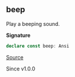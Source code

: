 ## beep

Play a beeping sound.

**Signature**

```ts
declare const beep: Ansi
```

[Source](https://github.com/Effect-TS/effect/tree/main/packages/printer-ansi/src/Ansi.ts#L300)

Since v1.0.0